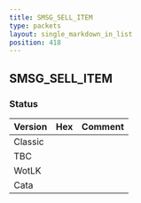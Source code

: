 ```yaml
---
title: SMSG_SELL_ITEM
type: packets
layout: single_markdown_in_list
position: 418
---
```


## SMSG_SELL_ITEM

### Status

Version | Hex | Comment
---------- | ---------- | ---------- 
Classic |  |  
TBC |  |  
WotLK |  |  
Cata |  |  
